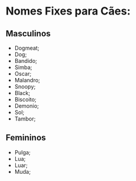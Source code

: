 # Nomes Fixes para Cães:

## Masculinos

- Dogmeat;
- Dog;
- Bandido;
- Simba;
- Oscar;
- Malandro;
- Snoopy;
- Black;
- Biscoito;
- Demonio;
- Sol;
- Tambor;

## Femininos

- Pulga;
- Lua;
- Luar;
- Muda;